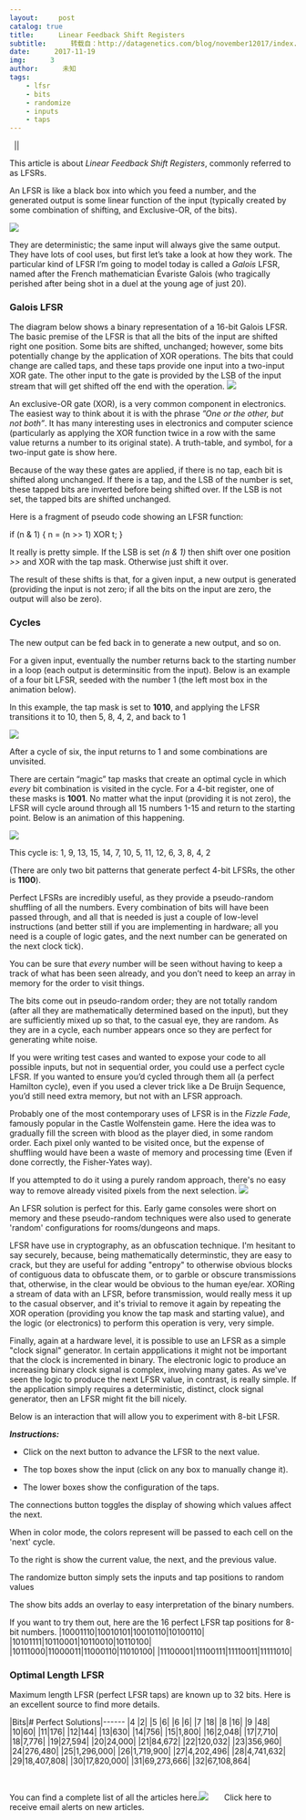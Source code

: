 ```yaml
---
layout:     post
catalog: true
title:      Linear Feedback Shift Registers
subtitle:      转载自：http://datagenetics.com/blog/november12017/index.html
date:      2017-11-19
img:      3
author:      未知
tags:
    - lfsr
    - bits
    - randomize
    - inputs
    - taps
---
```






 
||

This article is about *Linear Feedback Shift Registers*, commonly referred to as LFSRs.

An LFSR is like a black box into which you feed a number, and the generated output is some linear function of the input (typically created by some combination of shifting, and Exclusive-OR, of the bits).

![](http://datagenetics.com/blog/november12017/bb.png)


They are deterministic; the same input will always give the same output. They have lots of cool uses, but first let’s take a look at how they work. The particular kind of LFSR I’m going to model today is called a *Galois* LFSR, named after the French mathematician Évariste Galois (who tragically perished after being shot in a duel at the young age of just 20).

### Galois LFSR

The diagram below shows a binary representation of a 16-bit Galois LFSR. The basic premise of the LFSR is that all the bits of the input are shifted right one position. Some bits are shifted, unchanged; however, some bits potentially change by the application of XOR operations. The bits that could change are called taps, and these taps provide one input into a two-input XOR gate. The other input to the gate is provided by the LSB of the input stream that will get shifted off the end with the operation.
![](http://datagenetics.com/blog/november12017/wiki.png)


An exclusive-OR gate (XOR), is a very common component in electronics. The easiest way to think about it is with the phrase *”One or the other, but not both”*. It has many interesting uses in electronics and computer science (particularly as applying the XOR function twice in a row with the same value returns a number to its original state). A truth-table, and symbol, for a two-input gate is show here.

Because of the way these gates are applied, if there is no tap, each bit is shifted along unchanged. If there is a tap, and the LSB of the number is set, these tapped bits are inverted before being shifted over. If the LSB is not set, the tapped bits are shifted unchanged.

Here is a fragment of pseudo code showing an LFSR function:

if (n & 1) { n = (n >> 1) XOR t; }

It really is pretty simple. If the LSB is set *(n & 1)* then shift over one position *>>* and XOR with the tap mask. Otherwise just shift it over.

The result of these shifts is that, for a given input, a new output is generated (providing the input is not zero; if all the bits on the input are zero, the output will also be zero).

### Cycles

The new output can be fed back in to generate a new output, and so on.

For a given input, eventually the number returns back to the starting number in a loop (each output is determinsitic from the input). Below is an example of a four bit LFSR, seeded with the number 1 (the left most box in the animation below).

In this example, the tap mask is set to **1010**, and applying the LFSR transitions it to 10, then 5, 8, 4, 2, and back to 1

![](http://datagenetics.com/blog/november12017/imperfect.gif)


After a cycle of six, the input returns to 1 and some combinations are unvisited.

There are certain “magic” tap masks that create an optimal cycle in which *every* bit combination is visited in the cycle. For a 4-bit register, one of these masks is **1001**. No matter what the input (providing it is not zero), the LFSR will cycle around through all 15 numbers 1-15 and return to the starting point. Below is an animation of this happening.

![](http://datagenetics.com/blog/november12017/perfect.gif)


This cycle is: 1, 9, 13, 15, 14, 7, 10, 5, 11, 12, 6, 3, 8, 4, 2

(There are only two bit patterns that generate perfect 4-bit LFSRs, the other is **1100**).

Perfect LFSRs are incredibly useful, as they provide a pseudo-random shuffling of all the numbers. Every combination of bits will have been passed through, and all that is needed is just a couple of low-level instructions (and better still if you are implementing in hardware; all you need is a couple of logic gates, and the next number can be generated on the next clock tick).

You can be sure that *every* number will be seen without having to keep a track of what has been seen already, and you don’t need to keep an array in memory for the order to visit things.

The bits come out in pseudo-random order; they are not totally random (after all they are mathematically determined based on the input), but they are sufficiently mixed up so that, to the casual eye, they are random. As they are in a cycle, each number appears once so they are perfect for generating white noise.

If you were writing test cases and wanted to expose your code to all possible inputs, but not in sequential order, you could use a perfect cycle LFSR. If you wanted to ensure you’d cycled through them all (a perfect Hamilton cycle), even if you used a clever trick like a De Bruijn Sequence, you’d still need extra memory, but not with an LFSR approach. 

Probably one of the most contemporary uses of LFSR is in the *Fizzle Fade*, famously popular in the Castle Wolfenstein game. Here the idea was to gradually fill the screen with blood as the player died, in some random order. Each pixel only wanted to be visited once, but the expense of shuffling would have been a waste of memory and processing time (Even if done correctly, the Fisher-Yates way).

If you attempted to do it using a purely random approach, there's no easy way to remove already visited pixels from the next selection.
![](http://datagenetics.com/blog/november12017/fizzle.gif)


An LFSR solution is perfect for this. Early game consoles were short on memory and these pseudo-random techniques were also used to generate 'random' configurations for rooms/dungeons and maps.

LFSR have use in cryptography, as an obfuscation technique. I'm hesitant to say securely, because, being mathematically determinstic, they are easy to crack, but they are useful for adding "entropy" to otherwise obvious blocks of contiguous data to obfuscate them, or to garble or obscure transmissions that, otherwise, in the clear would be obvious to the human eye/ear. XORing a stream of data with an LFSR, before transmission, would really mess it up to the casual observer, and it's trivial to remove it again by repeating the XOR operation (providing you know the tap mask and starting value), and the logic (or electronics) to perform this operation is very, very simple.

Finally, again at a hardware level, it is possible to use an LFSR as a simple "clock signal" generator. In certain appplications it might not be important that the clock is incremented in binary. The electronic logic to produce an increasing binary clock signal is complex, involving many gates. As we've seen the logic to produce the next LFSR value, in contrast, is really simple. If the application simply requires a deterministic, distinct, clock signal generator, then an LFSR might fit the bill nicely.

Below is an interaction that will allow you to experiment with 8-bit LFSR.

***Instructions:***

- Click on the next button to advance the LFSR to the next value.

- The top boxes show the input (click on any box to manually change it).

- The lower boxes show the configuration of the taps.

The connections button toggles the display of showing which values affect the next.

When in color mode, the colors represent will be passed to each cell on the 'next' cycle.

To the right is show the current value, the next, and the previous value.

The randomize button simply sets the inputs and tap positions to random values

The show bits adds an overlay to easy interpretation of the binary numbers.


If you want to try them out, here are the 16 perfect LFSR tap positions for 8-bit numbers.
|10001110|10010101|10010110|10100110|
|10101111|10110001|10110010|10110100|
|10111000|11000011|11000110|11010100|
|11100001|11100111|11110011|11111010|

### Optimal Length LFSR

Maximum length LFSR (perfect LFSR taps) are known up to 32 bits. Here is an excellent source to find more details.

|Bits|# Perfect Solutions|------
|4 |2|
|5 |6|
|6 |6|
|7 |18|
|8 |16|
|9 |48|
|10|60|
|11|176|
|12|144|
|13|630|
|14|756|
|15|1,800|
|16|2,048|
|17|7,710|
|18|7,776|
|19|27,594|
|20|24,000|
|21|84,672|
|22|120,032|
|23|356,960|
|24|276,480|
|25|1,296,000|
|26|1,719,900|
|27|4,202,496|
|28|4,741,632|
|29|18,407,808|
|30|17,820,000|
|31|69,273,666|
|32|67,108,864|

 

You can find a complete list of all the articles here.![](http://datagenetics.com/images/n.gif)
      Click here to receive email alerts on new articles.
